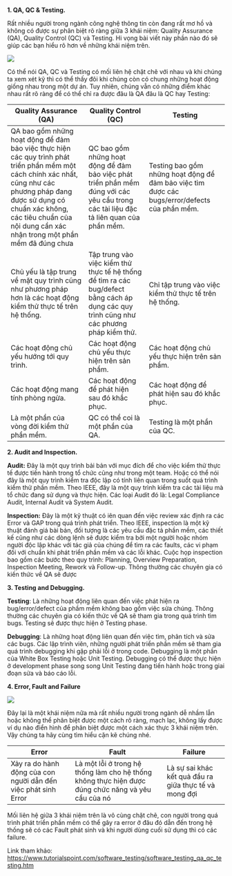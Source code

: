 **1. QA, QC & Testing.**

  Rất nhiều người trong ngành công nghệ thông tin còn đang rất mơ hồ và  không có được sự phân biệt rõ ràng giữa 3 khái niệm: Quality Assurance (QA), Quality Control (QC) và Testing. Hi vọng bài viết này phần nào đó sẽ giúp các bạn hiểu rõ hơn về những khái niệm trên.

![](https://images.viblo.asia/ebb2d233-b299-4fa4-b1b0-b72d2237ffb2.jpg)
 
  Có thể nói QA, QC và Testing có mối liên hệ chặt chẽ với nhau và khi chúng ta xem xét kỹ thì có thể thấy đôi khi chúng còn có chung những hoạt động giống nhau trong một dự án. Tuy nhiên, chúng vẫn có những điểm khác nhau rất rõ ràng để có thể chỉ ra được đâu là QA đâu là QC hay Testing:



| **Quality Assurance (QA)** | **Quality Control (QC)** | **Testing** |
| -------- | -------- | -------- |
| QA bao gồm những hoạt động để đảm bảo việc thực hiện các quy trình phát triển phần mềm một cách chính xác nhất, cũng như các phương pháp đang được sử dụng có chuẩn xác không, các tiêu chuẩn của nội dung cần xác nhận trong một phần mềm đã đúng chưa     | QC bao gồm những hoạt động để đảm bảo việc phát triển phần mềm đúng với các yêu cầu trong các tài liệu đặc tả liên quan của phần mềm.     | Testing bao gồm những hoạt động để đảm bảo việc tìm được các bugs/error/defects của phần mềm.     |
| Chủ yếu là tập trung về mặt quy trình cũng như phương pháp hơn là các hoạt động kiểm thử thực tế trên hệ thống.     | Tập trung vào việc kiểm thử thực tế hệ thống để tìm ra các bug/defect bằng cách áp dụng các quy trình cũng như các phương pháp kiểm thử.     | Chỉ tập trung vào việc kiểm thử thực tế trên hệ thống.     |
| Các hoạt động chủ yếu hướng tới quy trình.     | Các hoạt động chủ yếu thực hiện trên sản phẩm.     | Các hoạt động chủ yếu thực hiện trên sản phẩm.     |
| Các hoạt động mang tính phòng ngừa.     | Các hoạt động để phát hiện sau đó khắc phục.     | Các hoạt động để phát hiện sau đó khắc phục.     |
| Là một phần của vòng đời kiểm thử phần mềm.     | QC có thể coi là một phần của QA.     | Testing là một phần của QC.     |

**2. Audit and Inspection.**

  **Audit:** Đây là một quy trình bải bản với mục đích để cho việc kiểm thử thực tế được tiến hành trong tổ chức cũng như trong một team. Hoặc có thể nói đây là một quy trình kiểm tra độc lập có tính liên quan trong suốt quá trình kiểm thử phần mềm. Theo IEEE, đây là một quy trình kiểm tra các tài liệu mà tổ chức đang sử dụng và thực hiện. Các loại Audit đó là: Legal Compliance Audit, Internal Audit và System Audit.

  **Inspection:** Đây là một kỹ thuật có iên quan đến việc review xác định ra các Error và GAP trong quá trình phát triển. Theo IEEE, inspection là một kỹ thuật đánh giá bài bản, đối tượng là các yêu cầu đặc tả phần mềm, các thiết kế cũng như các dòng lệnh sẽ được kiểm tra bởi một người hoặc nhóm người độc lập khác với tác giả của chúng để tìm ra các faults, các vi phạm đối với chuẩn khi phát triển phần mềm và các lỗi khác.
  Cuộc họp inspection bao gồm các bước theo quy trình: Planning, Overview Preparation, Inspection Meeting, Rework và Follow-up. Thông thường các chuyên gia có kiến thức về QA sẽ được 

**3. Testing and Debugging.**

  **Testing**: Là những hoạt động liên quan đến việc phát hiện ra bug/error/defect của phầm mềm không bao gồm việc sửa chúng. Thông thường các chuyên gia có kiến thức về QA sẽ tham gia trong quá trình tìm bugs. Testing sẽ được thực hiện ở Testing phase.

  **Debugging**: Là những hoạt động liên quan đến việc tìm, phân tích và sửa các bugs. Các lập trình viên, những người phát triển phần mềm sẽ tham gia quá trình debugging khi gặp phải lỗi ở trong code. Debugging là một phần của White Box Testing hoặc Unit Testing. Debugging có thể được thực hiện ở development phase song song Unit Testing đang tiến hành hoặc trong giai đoạn sửa và báo cáo lỗi.
  
  **4. Error, Fault and Failure**
  
  ![](https://images.viblo.asia/238322fe-e8a0-4b23-9dd4-c733a7a8d427.jpg)
  
  Đây lại là một khái niệm nữa mà rất nhiều người trong ngành dễ nhầm lẫn hoặc không thể phân biệt được một cách rõ ràng, mạch lạc, không lấy được ví dụ nào điển hình để phân biệt được một cách xác thực 3 khái niệm trên. Vậy chúng ta hãy cùng tìm hiểu cặn kẽ chúng nhé.
  
| **Error** | **Fault** | **Failure** |
| -------- | -------- | -------- |
| Xảy ra do hành động của con người dẫn đến việc phát sinh Error    | Là một lỗi ở trong hệ thống làm cho hệ thống không thực hiện được đúng chức năng và yêu cầu của nó     | Là sự sai khác kết quả đầu ra giữa thực tế và mong đợi     |

Mối liên hệ giữa 3 khái niệm trên là vô cùng chặt chẽ, con người trong quá trình phát triển phần mềm có thể gây ra error ở đâu đó dẫn đến trong hệ thống sẽ có các Fault phát sinh và khi người dùng cuối sử dụng thì có các failure.

Link tham khảo: 
https://www.tutorialspoint.com/software_testing/software_testing_qa_qc_testing.htm